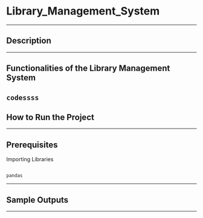# Library_Management_System
---
## Description
---
## Functionalities of the Library Management System
`codessss`
---
## How to Run the Project
---
## Prerequisites
Importing Libraries
```

pandas
```
---
## Sample Outputs
---
